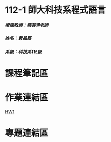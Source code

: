 # 112-1 師大科技系程式語言

##### 授課教師：蔡芸琤老師

##### 姓名：黃品嘉

##### 系級：科技系115級

# 課程筆記區

# 作業連結區

[HW1](https://github.com/huangpinjia/PL-Repo/blob/main/HW1/HW1.ipynb)

# 專題連結區
